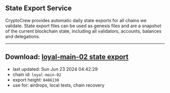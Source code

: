 ## State Export Service
CryptoCrew provides automatic daily state exports for all chains we validate. State export files can be used as genesis files and are a snapshot of the current blockchain state, including all validators, accounts, balances and delegations.

---
**Download: [loyal-main-02 state export](https://dl-eu2.ccvalidators.com/SERVICE/loyal/loyal-main-02_export_8486130.json)**
---

- last updated: Sun Jun 23 2024 04:42:29
- chain id: `loyal-main-02`
- export height: `8486130`
- use for: airdrops, local tests, chain recovery
